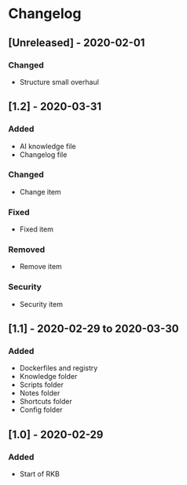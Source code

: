 # Changelog


## [Unreleased] - 2020-02-01

### Changed

- Structure small overhaul


## [1.2] - 2020-03-31

### Added

- AI knowledge file
- Changelog file

### Changed

- Change item

### Fixed

- Fixed item

### Removed

- Remove item

### Security

- Security item


## [1.1] - 2020-02-29 to 2020-03-30

### Added

- Dockerfiles and registry
- Knowledge folder
- Scripts folder
- Notes folder
- Shortcuts folder
- Config folder


## [1.0] - 2020-02-29

### Added

- Start of RKB
